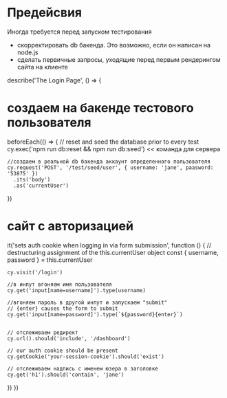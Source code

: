 # Предейсвия
Иногда требуется перед запуском тестирования 
- скорректировать db бакенда. Это возможно, если он написан на node.js
- сделать первичные запросы, уходящие перед первым рендерингом сайта на клиенте


describe('The Login Page', () => {
# создаем на бакенде тестового пользователя
  beforeEach(() => {
    // reset and seed the database prior to every test
    cy.exec('npm run db:reset && npm run db:seed')     << команда для сервера


    //создаем в реальной db бакенда аккаунт определенного пользователя
    cy.request('POST', '/test/seed/user', { username: 'jane', paasword: '53875' })
      .its('body')
      .as('currentUser')
  })
  
  
  
# сайт с авторизацией
  it('sets auth cookie when logging in via form submission', function () {
    // destructuring assignment of the this.currentUser object
    const { username, password } = this.currentUser

    cy.visit('/login')

    //в инпут вгоняем имя пользователя
    cy.get('input[name=username]').type(username)

    //вгоняем пароль в другой инпут и запускаем "submit"
    // {enter} causes the form to submit
    cy.get('input[name=password]').type(`${password}{enter}`)


    // отслеживаем редирект
    cy.url().should('include', '/dashboard')

    // our auth cookie should be present
    cy.getCookie('your-session-cookie').should('exist')

    // отслеживаем надпись с именем юзера в заголовке
    cy.get('h1').should('contain', 'jane')
  })
})








